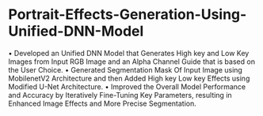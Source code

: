 # Portrait-Effects-Generation-Using-Unified-DNN-Model

• Developed an Unified DNN Model that Generates High key and Low Key Images from Input RGB Image and
an Alpha Channel Guide that is based on the User Choice.
• Generated Segmentation Mask Of Input Image using MobilenetV2 Architecture and then Added High key Low
key Effects using Modified U-Net Architecture.
• Improved the Overall Model Performance and Accuracy by Iteratively Fine-Tuning Key Parameters, resulting
in Enhanced Image Effects and More Precise Segmentation.
